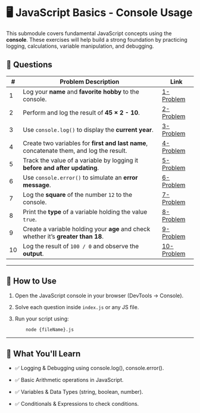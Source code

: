 # 🖥️ JavaScript Basics - Console Usage  

This submodule covers fundamental JavaScript concepts using the **console**. These exercises will help build a strong foundation by practicing logging, calculations, variable manipulation, and debugging.  

## 📌 Questions  

| #  | Problem Description | Link |
|----|---------------------|------|
| 1  | Log your **name** and **favorite hobby** to the console. | [1-Problem](./1-Problem.js) |
| 2  | Perform and log the result of **45 × 2 - 10**. | [2-Problem](./2-Problem.js) |
| 3  | Use `console.log()` to display the **current year**. | [3-Problem](./3-Problem/) |
| 4  | Create two variables for **first and last name**, concatenate them, and log the result. | [4-Problem](./4-Problem/) |
| 5  | Track the value of a variable by logging it **before and after updating**. | [5-Problem](./5-Problem/) |
| 6  | Use `console.error()` to simulate an **error message**. | [6-Problem](./6-Problem/) |
| 7  | Log the **square** of the number `12` to the console. | [7-Problem](./7-Problem/) |
| 8  | Print the **type** of a variable holding the value `true`. | [8-Problem](./8-Problem/) |
| 9  | Create a variable holding your **age** and check whether it’s **greater than 18**. | [9-Problem](./9-Problem/) |
| 10 | Log the result of `100 / 0` and observe the **output**. | [10-Problem](./10-Problem/) |

---

## 🚀 How to Use

1. Open the JavaScript console in your browser (DevTools → Console).  

2. Solve each question inside `index.js` or any JS file.  

3. Run your script using:  

    ```bash
        node {fileName}.js
    ```

---

## 🎯 What You'll Learn

- ✅ Logging & Debugging using console.log(), console.error().

- ✅ Basic Arithmetic operations in JavaScript.

- ✅ Variables & Data Types (string, boolean, number).

- ✅ Conditionals & Expressions to check conditions.
